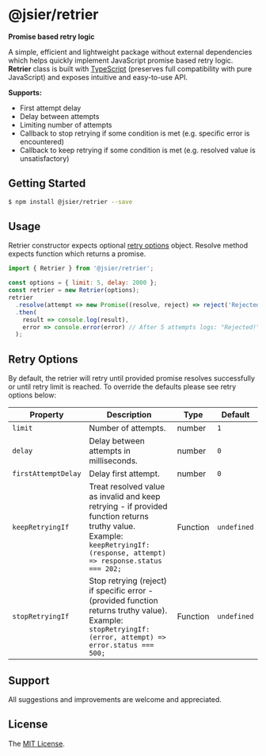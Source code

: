 # @jsier/retrier
**Promise based retry logic**

A simple, efficient and lightweight package without external dependencies which helps quickly implement JavaScript promise based retry logic. **Retrier** class is built with [TypeScript](http://www.typescriptlang.org/) (preserves full compatibility with pure JavaScript) and exposes intuitive and easy-to-use API. 

**Supports:**
- First attempt delay
- Delay between attempts
- Limiting number of attempts
- Callback to stop retrying if some condition is met (e.g. specific error is encountered)
- Callback to keep retrying if some condition is met (e.g. resolved value is unsatisfactory)


## Getting Started
```bash
$ npm install @jsier/retrier --save
```

## Usage
Retrier constructor expects optional [retry options](#retry-options) object.
Resolve method expects function which returns a promise.

```javascript
import { Retrier } from '@jsier/retrier';

const options = { limit: 5, delay: 2000 };
const retrier = new Retrier(options);
retrier
  .resolve(attempt => new Promise((resolve, reject) => reject('Rejected!')))
  .then(
    result => console.log(result),
    error => console.error(error) // After 5 attempts logs: "Rejected!"
  );
```

## Retry Options
By default, the retrier will retry until provided promise resolves successfully or until retry limit is reached. To override the defaults please see retry options below:

Property | Description | Type | Default
--- | --- | --- | ---
`limit` | Number of attempts. | number | `1`
`delay` | Delay between attempts in milliseconds. | number | `0`
`firstAttemptDelay` | Delay first attempt. | number | `0`
`keepRetryingIf` | Treat resolved value as invalid and keep retrying - if provided function returns truthy value. Example: `keepRetryingIf: (response, attempt) => response.status === 202;` | Function | `undefined`
`stopRetryingIf` | Stop retrying (reject) if specific error - (provided function returns truthy value). Example: `stopRetryingIf: (error, attempt) => error.status === 500;` | Function | `undefined`


## Support
All suggestions and improvements are welcome and appreciated.


## License
The [MIT License](https://github.com/seidme/jsier/blob/master/LICENSE).
